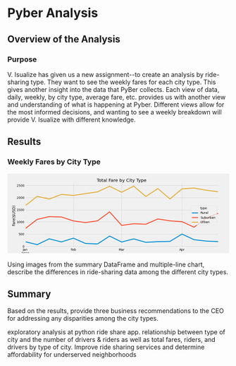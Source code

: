 # Pyber Analysis
## Overview of the Analysis
### Purpose
V. Isualize has given us a new assignment--to create an analysis by ride-sharing type. They want to see the weekly fares for each city type. This gives another insight into the data that PyBer collects. Each view of data, daily, weekly, by city type, average fare, etc. provides us with another view and understanding of what is happening at Pyber. Different views allow for the most informed decisions, and wanting to see a weekly breakdown will provide V. Isualize with different knowledge.

## Results
### Weekly Fares by City Type
![PyBer_fare_summary](/Pyber_Analysis/Analysis/PyBer_fare_summary.png)

Using images from the summary DataFrame and multiple-line chart, describe the differences in ride-sharing data among the different city types.
## Summary
Based on the results, provide three business recommendations to the CEO for addressing any disparities among the city types.

exploratory analysis at python ride share app. relationship between type of city and the number of drivers & riders as well as total fares, riders, and drivers by type of city. Improve ride sharing services and determine affordability for underserved neighborhoods
